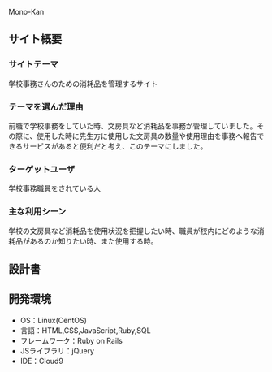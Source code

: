 Mono-Kan

## サイト概要
### サイトテーマ
学校事務さんのための消耗品を管理するサイト

### テーマを選んだ理由
前職で学校事務をしていた時、文房具など消耗品を事務が管理していました。その際に、使用した時に先生方に使用した文房具の数量や使用理由を事務へ報告できるサービスがあると便利だと考え、このテーマにしました。

### ターゲットユーザ
学校事務職員をされている人

### 主な利用シーン
学校の文房具など消耗品を使用状況を把握したい時、職員が校内にどのような消耗品があるのか知りたい時、また使用する時。

## 設計書


## 開発環境
- OS：Linux(CentOS)
- 言語：HTML,CSS,JavaScript,Ruby,SQL
- フレームワーク：Ruby on Rails
- JSライブラリ：jQuery
- IDE：Cloud9
